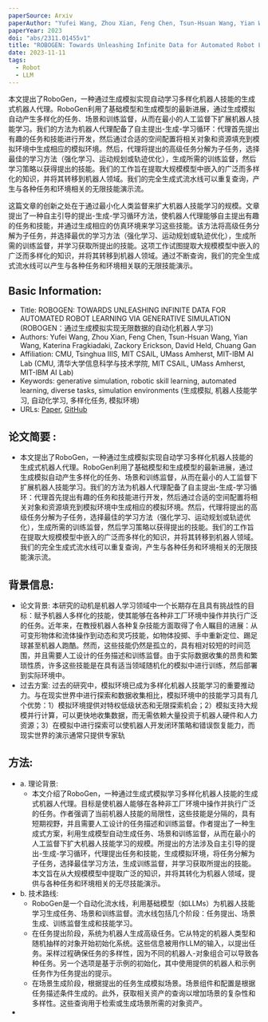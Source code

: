 ```yaml
---
paperSource: Arxiv
paperAuthor: "Yufei Wang, Zhou Xian, Feng Chen, Tsun-Hsuan Wang, Yian Wang, Katerina Fragkiadaki, Zackory Erickson, David Held, Chuang Gan"
paperYear: 2023
doi: "abs/2311.01455v1"
title: "ROBOGEN: Towards Unleashing Infinite Data for Automated Robot Learning via Generative Simulation"
date: 2023-11-11
tags: 
  - Robot
  - LLM
---
```


本文提出了RoboGen，一种通过生成模拟实现自动学习多样化机器人技能的生成式机器人代理。RoboGen利用了基础模型和生成模型的最新进展，通过生成模拟自动产生多样化的任务、场景和训练监督，从而在最小的人工监督下扩展机器人技能学习。我们的方法为机器人代理配备了自主提出-生成-学习循环：代理首先提出有趣的任务和技能进行开发，然后通过合适的空间配置将相关对象和资源填充到模拟环境中生成相应的模拟环境。然后，代理将提出的高级任务分解为子任务，选择最佳的学习方法（强化学习、运动规划或轨迹优化），生成所需的训练监督，然后学习策略以获得提出的技能。我们的工作旨在提取大规模模型中嵌入的广泛而多样化的知识，并将其转移到机器人领域。我们的完全生成式流水线可以重复查询，产生与各种任务和环境相关的无限技能演示流。

这篇文章的创新之处在于通过最小化人类监督来扩大机器人技能学习的规模。文章提出了一种自主引导的提出-生成-学习循环方法，使机器人代理能够自主提出有趣的任务和技能，并通过生成相应的仿真环境来学习这些技能。该方法将高级任务分解为子任务，并选择最优的学习方法（强化学习、运动规划或轨迹优化），生成所需的训练监督，并学习获取所提出的技能。这项工作试图提取大规模模型中嵌入的广泛而多样化的知识，并将其转移到机器人领域。通过不断查询，我们的完全生成式流水线可以产生与各种任务和环境相关联的无限技能演示。

<!-- more -->

## Basic Information:

- Title: ROBOGEN: TOWARDS UNLEASHING INFINITE DATA FOR AUTOMATED ROBOT LEARNING VIA GENERATIVE SIMULATION (ROBOGEN：通过生成模拟实现无限数据的自动化机器人学习)
- Authors: Yufei Wang, Zhou Xian, Feng Chen, Tsun-Hsuan Wang, Yian Wang, Katerina Fragkiadaki, Zackory Erickson, David Held, Chuang Gan
- Affiliation: CMU, Tsinghua IIIS, MIT CSAIL, UMass Amherst, MIT-IBM AI Lab (CMU, 清华大学信息科学与技术学院, MIT CSAIL, UMass Amherst, MIT-IBM AI Lab)
- Keywords: generative simulation, robotic skill learning, automated learning, diverse tasks, simulation environments (生成模拟, 机器人技能学习, 自动化学习, 多样化任务, 模拟环境)
- URLs: [Paper](https://arxiv.org/abs/2311.01455v1), [GitHub](https://robogen-ai.github.io/)

## 论文简要 :

- 本文提出了RoboGen，一种通过生成模拟实现自动学习多样化机器人技能的生成式机器人代理。RoboGen利用了基础模型和生成模型的最新进展，通过生成模拟自动产生多样化的任务、场景和训练监督，从而在最小的人工监督下扩展机器人技能学习。我们的方法为机器人代理配备了自主提出-生成-学习循环：代理首先提出有趣的任务和技能进行开发，然后通过合适的空间配置将相关对象和资源填充到模拟环境中生成相应的模拟环境。然后，代理将提出的高级任务分解为子任务，选择最佳的学习方法（强化学习、运动规划或轨迹优化），生成所需的训练监督，然后学习策略以获得提出的技能。我们的工作旨在提取大规模模型中嵌入的广泛而多样化的知识，并将其转移到机器人领域。我们的完全生成式流水线可以重复查询，产生与各种任务和环境相关的无限技能演示流。

## 背景信息:

- 论文背景: 本研究的动机是机器人学习领域中一个长期存在且具有挑战性的目标：赋予机器人多样化的技能，使其能够在各种非工厂环境中操作并执行广泛的任务。近年来，在教授机器人各种复杂技能方面取得了令人瞩目的进展：从可变形物体和流体操作到动态和灵巧技能，如物体投掷、手中重新定位、踢足球甚至机器人跑酷。然而，这些技能仍然是孤立的，具有相对较短的时间范围，并且需要人工设计的任务描述和训练监督。由于实际数据收集的昂贵和繁琐性质，许多这些技能是在具有适当领域随机化的模拟中进行训练，然后部署到实际环境中。
- 过去方案: 过去的研究中，模拟环境已成为多样化机器人技能学习的重要推动力。与在现实世界中进行探索和数据收集相比，模拟环境中的技能学习具有几个优势：1）模拟环境提供对特权低级状态和无限探索机会；2）模拟支持大规模并行计算，可以更快地收集数据，而无需依赖大量投资于机器人硬件和人力资源；3）在模拟中进行探索可以使机器人开发闭环策略和错误恢复能力，而现实世界的演示通常只提供专家轨

## 方法:

- a. 理论背景:
  - 本文介绍了RoboGen，一种通过生成式模拟学习多样化机器人技能的生成式机器人代理。目标是使机器人能够在各种非工厂环境中操作并执行广泛的任务。作者强调了当前机器人技能的局限性，这些技能是分隔的，具有短期视野，并且需要人工设计的任务描述和训练监督。作者提出了一种生成式方案，利用生成模型自动生成任务、场景和训练监督，从而在最小的人工监督下扩大机器人技能学习的规模。所提出的方法涉及自主引导的提出-生成-学习循环，代理提出任务和技能，生成模拟环境，将任务分解为子任务，选择最佳学习方法，生成训练监督，并学习获取所提出的技能。本文旨在从大规模模型中提取广泛的知识，并将其转化为机器人领域，提供与各种任务和环境相关的无尽技能演示。
- b. 技术路线:
  - RoboGen是一个自动化流水线，利用基础模型（如LLMs）为机器人技能学习生成任务、场景和训练监督。流水线包括几个阶段：任务提出、场景生成、训练监督生成和技能学习。
  - 在任务提出阶段，系统为机器人生成高级任务。它从特定的机器人类型和随机抽样的对象开始初始化系统。这些信息被用作LLM的输入，以提出任务。采样过程确保任务的多样性，因为不同的机器人-对象组合可以导致各种任务。另一个选项是基于示例的初始化，其中使用提供的机器人和示例任务作为任务提出的提示。
  - 在场景生成阶段，根据提出的任务生成模拟场景。场景组件和配置是根据任务描述条件生成的。此外，获取相关资产的查询以增加场景的复杂性和多样性。这些查询用于检索或生成场景所需的对象资产。
- 